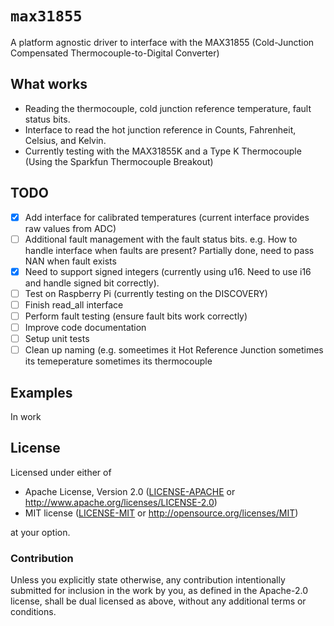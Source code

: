 # `max31855`

A platform agnostic driver to interface with the MAX31855 (Cold-Junction Compensated Thermocouple-to-Digital Converter)

## What works

- Reading the thermocouple, cold junction reference temperature, fault status bits.
- Interface to read the hot junction reference in Counts, Fahrenheit, Celsius, and Kelvin.
- Currently testing with the MAX31855K and a Type K Thermocouple (Using the Sparkfun Thermocouple Breakout)

## TODO

- [x] Add interface for calibrated temperatures (current interface provides raw values from ADC)
- [ ] Additional fault management with the fault status bits. e.g. How to handle interface when faults are present? Partially done, need to pass NAN when fault exists
- [x] Need to support signed integers (currently using u16. Need to use i16 and handle signed bit correctly).
- [ ] Test on Raspberry Pi (currently testing on the DISCOVERY)
- [ ] Finish read_all interface
- [ ] Perform fault testing (ensure fault bits work correctly)
- [ ] Improve code documentation
- [ ] Setup unit tests
- [ ] Clean up naming (e.g. someetimes it Hot Reference Junction sometimes its temeperature sometimes its thermocouple

## Examples

In work

## License

Licensed under either of

- Apache License, Version 2.0 ([LICENSE-APACHE](LICENSE-APACHE) or
  http://www.apache.org/licenses/LICENSE-2.0)
- MIT license ([LICENSE-MIT](LICENSE-MIT) or http://opensource.org/licenses/MIT)

at your option.

### Contribution

Unless you explicitly state otherwise, any contribution intentionally submitted for inclusion in the
work by you, as defined in the Apache-2.0 license, shall be dual licensed as above, without any
additional terms or conditions.
